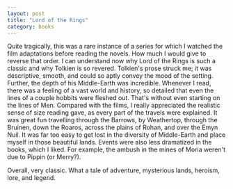 ```yaml
---
layout: post
title: "Lord of the Rings"
category: books
---
```


Quite tragically, this was a rare instance of a series for which I watched the
film adaptations before reading the novels. How much I would give to reverse
that order. I can understand now why Lord of the Rings is such a classic and
why Tolkien is so revered. Tolkien's prose struck me; it was descriptive,
smooth, and could so aptly convey the mood of the setting. Further, the depth
of his Middle-Earth was incredible. Whenever I read, there was a feeling of
a vast world and history, so detailed that even the lines of a couple hobbits
were fleshed out. That's without even starting on the lines of Men. Compared
with the films, I really appreciated the realistic sense of size reading gave,
as every part of the travels were explained. It was great fun travelling
through the Barrows, by Weathertop, through the Bruinen, down the Roaros,
across the plains of Rohan, and over the Emyn Nuil. It was far too easy to get
lost in the diversity of Middle-Earth and place myself in those beautiful
lands. Events were also less dramatized in the books, which I liked. For
example, the ambush in the mines of Moria weren't due to Pippin (or Merry?).

Overall, very classic. What a tale of adventure, mysterious lands, heroism,
lore, and legend.

